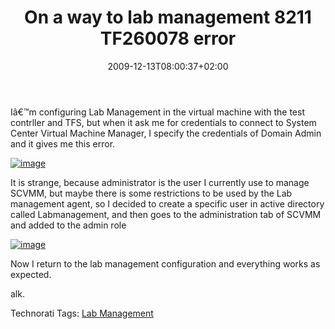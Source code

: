 ﻿---
title: "On a way to lab management 8211 TF260078 error"
description: ""
date: 2009-12-13T08:00:37+02:00
draft: false
tags: [Lab Management]
categories: [Team Foundation Server]
---
Iâ€™m configuring Lab Management in the virtual machine with the test contrller and TFS, but when it ask me for credentials to connect to System Center Virtual Machine Manager, I specify the credentials of Domain Admin and it gives me this error.

[![image](http://www.codewrecks.com/blog/wp-content/uploads/2009/12/image_thumb13.png "image")](http://www.codewrecks.com/blog/wp-content/uploads/2009/12/image13.png)

It is strange, because administrator is the user I currently use to manage SCVMM, but maybe there is some restrictions to be used by the Lab management agent, so I decided to create a specific user in active directory called Labmanagement, and then goes to the administration tab of SCVMM and added to the admin role

[![image](http://www.codewrecks.com/blog/wp-content/uploads/2009/12/image_thumb14.png "image")](http://www.codewrecks.com/blog/wp-content/uploads/2009/12/image14.png)

Now I return to the lab management configuration and everything works as expected.

alk.

Technorati Tags: [Lab Management](http://technorati.com/tags/Lab+Management)
